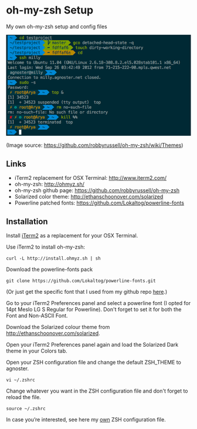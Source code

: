 # oh-my-zsh Setup

My own oh-my-zsh setup and config files

![Screenshot](https://github.com/leeprovoost/my-oh-my-zsh/raw/master/agnoster-theme.png)

(Image source: https://github.com/robbyrussell/oh-my-zsh/wiki/Themes) 

## Links
- iTerm2 replacement for OSX Terminal: http://www.iterm2.com/
- oh-my-zsh: http://ohmyz.sh/
- oh-my-zsh github page: https://github.com/robbyrussell/oh-my-zsh
- Solarized color theme: http://ethanschoonover.com/solarized
- Powerline patched fonts: https://github.com/Lokaltog/powerline-fonts

## Installation
Install [iTerm2](http://www.iterm2.com) as a replacement for your OSX Terminal.

Use iTerm2 to install oh-my-zsh:
```
curl -L http://install.ohmyz.sh | sh
```

Download the powerline-fonts pack
```
git clone https://github.com/Lokaltog/powerline-fonts.git
```
(Or just get the specific font that I used from my github repo [here](https://github.com/leeprovoost/my-oh-my-zsh/blob/master/Meslo%20LG%20S%20Regular%20for%20Powerline.otf).)

Go to your iTerm2 Preferences panel and select a powerline font (I opted for 14pt Meslo LG S Regular for Powerline). Don't forget to set it for both the Font and Non-ASCII Font.

Download the Solarized colour theme from http://ethanschoonover.com/solarized.

Open your iTerm2 Preferences panel again and load the Solarized Dark theme in your Colors tab.

Open your ZSH configuration file and change the default ZSH_THEME to agnoster.
```
vi ~/.zshrc
```

Change whatever you want in the ZSH configuration file and don't forget to reload the file.
```
source ~/.zshrc
```
In case you’re interested, see here my [own](https://github.com/leeprovoost/my-oh-my-zsh/blob/master/zshconfig.txt) ZSH configuration file.
